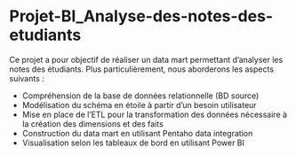 # Projet-BI_Analyse-des-notes-des-etudiants
Ce projet a pour objectif de réaliser un data mart permettant d’analyser les notes des étudiants. Plus particulièrement, nous aborderons les aspects suivants :

- Compréhension de la base de données relationnelle (BD source)
- Modélisation du schéma en étoile à partir d’un besoin utilisateur
- Mise en place de l’ETL pour la transformation des données nécessaire à la création des dimensions et des faits
- Construction du data mart en utilisant Pentaho data integration
- Visualisation selon les tableaux de bord en utilisant Power BI
